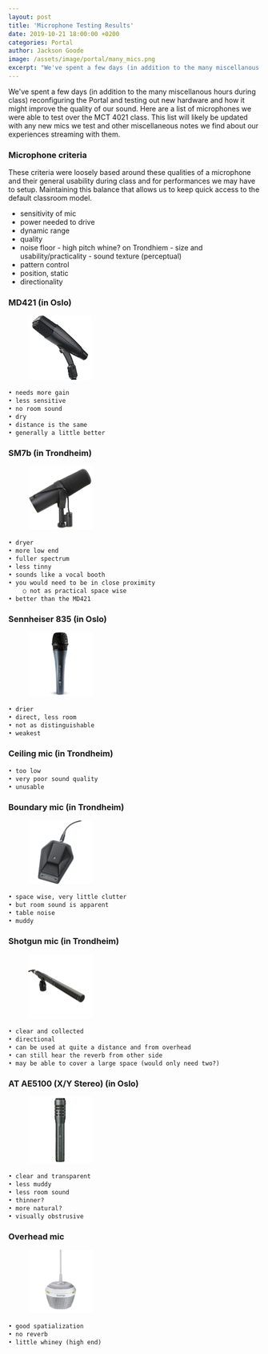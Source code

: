 ```yaml
---
layout: post
title: 'Microphone Testing Results'
date: 2019-10-21 18:00:00 +0200
categories: Portal
author: Jackson Goode
image: /assets/image/portal/many_mics.png
excerpt: "We've spent a few days (in addition to the many miscellanous hours during class) reconfiguring the Portal and testing out new hardware and how it might improve the quality of our sound."
---
```

We've spent a few days (in addition to the many miscellanous hours during class) reconfiguring the Portal and testing out new hardware and how it might improve the quality of our sound. Here are a list of microphones we were able to test over the MCT 4021 class. This list will likely be updated with any new mics we test and other miscellaneous notes we find about our experiences streaming with them.

### Microphone criteria

These criteria were loosely based around these qualities of a microphone and their general usability during class and for performances we may have to setup. Maintaining this balance that allows us to keep quick access to the default classroom model.

- sensitivity of mic
- power needed to drive
- dynamic range
- quality
- noise floor - high pitch whine? on Trondhiem - size and usability/practicality - sound texture (perceptual)
- pattern control
- position, static
- directionality

### MD421 (in Oslo)

<figure>
<img src="/assets/image/portal/md421.jpg" width = "30%">
</figure>

	• needs more gain
	• less sensitive
	• no room sound
	• dry
	• distance is the same
	• generally a little better

### SM7b (in Trondheim)

<figure>
<img src="/assets/image/portal/sm7b.jpg" width = "30%">
</figure>

    • dryer
    • more low end
    • fuller spectrum
    • less tinny
    • sounds like a vocal booth
    • you would need to be in close proximity
    	○ not as practical space wise
    • better than the MD421

### Sennheiser 835 (in Oslo)

<figure>
<img src="/assets/image/portal/s835.jpg" width = "30%">
</figure>

    • drier
    • direct, less room
    • not as distinguishable
    • weakest

### Ceiling mic (in Trondheim)

    • too low
    • very poor sound quality
    • unusable

### Boundary mic (in Trondheim)

<figure>
<img src="/assets/image/portal/boundary_mic.jpg" width = "30%">
</figure>

    • space wise, very little clutter
    • but room sound is apparent
    • table noise
    • muddy

### Shotgun mic (in Trondheim)

<figure>
<img src="/assets/image/portal/shotgun_mic.jpg" width = "30%"/>
</figure>

    • clear and collected
    • directional
    • can be used at quite a distance and from overhead
    • can still hear the reverb from other side
    • may be able to cover a large space (would only need two?)

### AT AE5100 (X/Y Stereo) (in Oslo)

<figure>
<img src="/assets/image/portal/ae5100.jpg" width = "30%"/>
</figure>

    • clear and transparent
    • less muddy
    • less room sound
    • thinner?
    • more natural?
    • visually obstrusive

### Overhead mic

<figure>
<img src="/assets/image/portal/biamp.jpg" width = "30%">
</figure>

    • good spatialization
    • no reverb
    • little whiney (high end)
